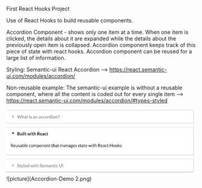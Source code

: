First React Hooks Project

Use of React Hooks to build reusable components.

Accordion Component - shows only one item at a time. When one item is clicked, the details about it are expanded while the details about the previously open item is collapsed. Accordion component keeps track of this piece of state with react hooks. Accordion component can be reused for a large list of information.

Styling: Semantic-ui React Accordion --> https://react.semantic-ui.com/modules/accordion/

Non-reusable example: The semantic-ui example is without a reusable component, where all the content is coded out for every single item --> https://react.semantic-ui.com/modules/accordion/#types-styled

![picture](Accordion-Demo.png)
![picture](Accordion-Demo 2.png)
